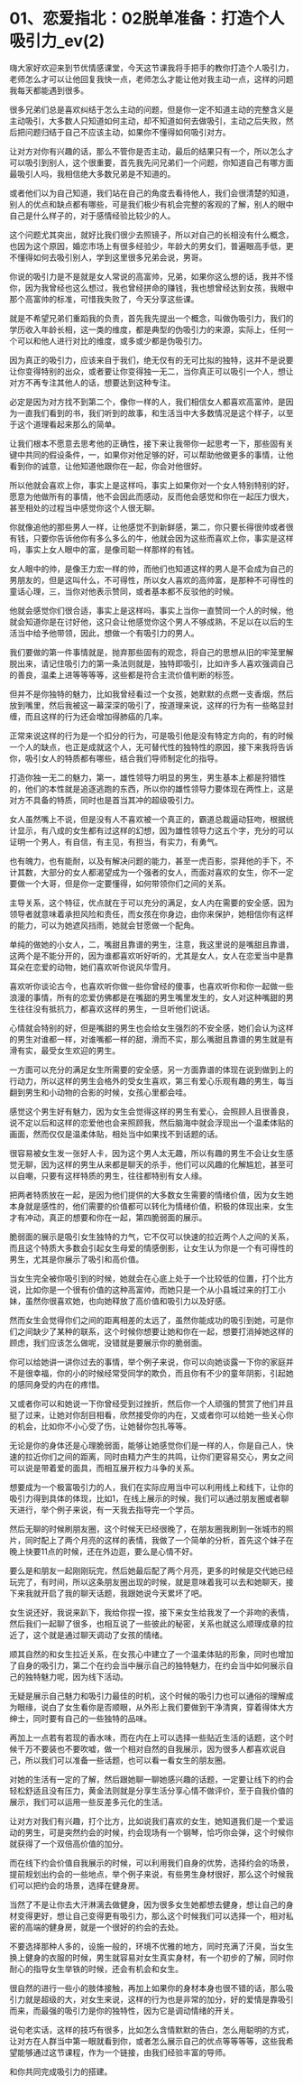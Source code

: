 # 01、恋爱指北：02脱单准备：打造个人吸引力_ev(2)

嗨大家好欢迎来到节优情感课堂，今天这节课我将手把手的教你打造个人吸引力，老师怎么才可以让他回复我快一点，老师怎么才能让他对我主动一点，这样的问题我每天都能遇到很多。

很多兄弟们总是喜欢纠结于怎么主动的问题，但是你一定不知道主动的完整含义是主动吸引，大多数人只知道如何主动，却不知道如何去做吸引，主动之后失败，然后把问题归结于自己不应该主动，如果你不懂得如何吸引对方。

让对方对你有兴趣的话，那么不管你是否主动，最后的结果只有一个，所以怎么才可以吸引到别人，这个很重要，首先我先问兄弟们一个问题，你知道自己有哪方面最吸引人吗，我相信绝大多数兄弟是不知道的。

或者他们以为自己知道，我们站在自己的角度去看待他人，我们会很清楚的知道，别人的优点和缺点都有哪些，可是我们极少有机会完整的客观的了解，别人的眼中自己是什么样子的，对于感情经验比较少的人。

这个问题尤其突出，就好比我们很少去照镜子，所以对自己的长相没有什么概念，也因为这个原因，婚恋市场上有很多经验少，年龄大的男女们，普遍眼高手低，更不懂得如何去吸引别人，学到这里很多兄弟会说，男哥。

你说的吸引力是不是就是女人常说的高富帅，兄弟，如果你这么想的话，我并不怪你，因为我曾经也这么想过，我也曾经拼命的赚钱，我也想曾经达到女孩，我眼中那个高富帅的标准，可惜我失败了，今天分享这些课。

就是不希望兄弟们重蹈我的负责，首先我先提出一个概念，叫做伪吸引力，我们的学历收入年龄长相，这一类的维度，都是典型的伪吸引力的来源，实际上，任何一个可以和他人进行对比的维度，或多或少都是伪吸引力。

因为真正的吸引力，应该来自于我们，绝无仅有的无可比拟的独特，这并不是说要让你变得特别的出众，或者要让你变得独一无二，当你真正可以吸引一个人，想让对方不再专注其他人的话，想要达到这种专注。

必定是因为对方找不到第二个，像你一样的人，我们相信女人都喜欢高富帅，是因为一直我们看到的书，我们听到的故事，和生活当中大多数情况是这个样子，以至于这个道理看起来那么的简单。

让我们根本不愿意去思考他的正确性，接下来让我带你一起思考一下，那些固有关键中共同的假设条件，一，如果你对他足够的好，可以帮助他做更多的事情，让他看到你的诚意，让他知道他跟你在一起，你会对他很好。

所以他就会喜欢上你，事实上是这样吗，事实上如果你对一个女人特别特别的好，愿意为他做所有的事情，他不会因此而感动，反而他会感觉和你在一起压力很大，甚至相处的过程当中感觉你这个人很无聊。

你就像追他的那些男人一样，让他感觉不到新鲜感，第二，你只要长得很帅或者很有钱，只要你告诉他你有多么多么的牛，他就会因为这些而喜欢上你，事实是这样吗，事实上女人眼中的富，是像司聪一样那样的有钱。

女人眼中的帅，是像王力宏一样的帅，而他们也知道这样的男人是不会成为自己的男朋友的，但是这叫什么，不可得性，所以女人喜欢的高帅富，是那种不可得性的童话心理，三，当你对他表示赞同，或者基本都不反驳他的时候。

他就会感觉你们很合适，事实上是这样吗，事实上当你一直赞同一个人的时候，他就会知道你是在讨好他，这只会让他感觉你这个男人不够成熟，不足以在以后的生活当中给予他带领，因此，想做一个有吸引力的男人。

我们要做的第一件事情就是，抛弃那些固有的观念，将自己的思想从旧的牢笼里解脱出来，请记住吸引力的第一条法则就是，独特即吸引，比如许多人喜欢强调自己的善良，温柔上进等等等等，这些都是符合主流价值判断的标签。

但并不是你独特的魅力，比如我曾经看过一个女孩，她默默的点燃一支香烟，然后放到嘴里，然后我被这一幕深深的吸引了，按道理来说，这样的行为有一些略显封缠，而且这样的行为还会增加得肺癌的几率。

正常来说这样的行为是一个扣分的行为，可是吸引他是没有特定方向的，有的时候一个人的缺点，也正是成就这个人，无可替代性的独特性的原因，接下来我将告诉你，吸引女人的特质都有哪些，结合我们导师制定化的指导。

打造你独一无二的魅力，第一，雄性领导力明显的男生，男生基本上都是狩猎性的，他们的本性就是追逐逃跑的东西，所以你的雄性领导力要体现在两性上，这是对方不具备的特质，同时也是首当其冲的超级吸引力。

女人虽然嘴上不说，但是没有人不喜欢被一个真正的，霸道总裁逼动狂吻，根据统计显示，有八成的女生都有过这样的幻想，因为雄性领导力这五个字，充分的可以证明一个男人，有自信，有主见，有担当，有实力，有勇气。

也有魄力，也有能耐，以及有解决问题的能力，甚至一虎百影，崇拜他的手下，不计其数，大部分的女人都渴望成为一个强者的女人，而面对喜欢的女生，你不一定要做一个大哥，但是你一定要懂得，如何带领你们之间的关系。

主导关系，这个特征，优点就在于可以充分的满足，女人内在需要的安全感，因为领导者就意味着承担风险和责任，而女孩在你身边，由你来保护，她相信你有这样的能力，可以为她遮风挡雨，她就会甘愿做一个配角。

单纯的做她的小女人，二，嘴甜且靠谱的男生，注意，我这里说的是嘴甜且靠谱，这两个是不能分开的，因为谁都喜欢听好听的，尤其是女人，女人在恋爱当中是靠耳朵在恋爱的动物，她们喜欢听你说风华雪月。

喜欢听你谈论古今，也喜欢听你做一些你曾经的傻事，也喜欢听你和你一起做一些浪漫的事情，所有的恋爱仿佛都是在嘴甜的男生嘴里发生的，女人对这种嘴甜的男生往往没有抵抗力，都喜欢这样的男生，一旦听他们说话。

心情就会特别的好，但是嘴甜的男生也会给女生强烈的不安全感，她们会认为这样的男生对谁都一样，对谁嘴都一样的甜，滑而不实，那么嘴甜且靠谱的男生就是有滑有实，最受女生欢迎的男生。

一方面可以充分的满足女生所需要的安全感，另一方面靠谱的体现在说到做到上的行动力，所以这样的男生会格外的受女生喜欢，第三有爱心乐观有趣的男生，每当翻到男生和小动物的合影的时候，女孩心里都会哇。

感觉这个男生好有魅力，因为女生会觉得这样的男生有爱心，会照顾人且很善良，说不定以后和这样的恋爱他也会来照顾我，然后脑海中就会浮现出一个温柔体贴的画面，然而仅仅是温柔体贴，相处当中如果找不到话题的话。

很容易被女生发一张好人卡，因为这个男人太无趣，所以有趣的男生不会让女生感觉无聊，因为这样的男生从来都是聊天的杀手，他们可以风趣的化解尴尬，甚至可以自嘲，只要有这样特质的男生，往往都特别有女人缘。

把两者特质放在一起，是因为他们提供的大多数女生需要的情绪价值，因为女生她本身就是感性的，他们需要的价值都可以转化为情绪价值，积极的体现出来，女生才有冲动，真正的想要和你在一起，第四脆弱面的展示。

脆弱面的展示是吸引女生独特的力气，它不仅可以快速的拉近两个人之间的关系，而且这个特质大多数会引起女生母爱的情感倒影，让女生认为你是一个有可得性的男生，尤其是你展示了吸引和高价值。

当女生完全被你吸引到的时候，她就会在心底上处于一个比较低的位置，打个比方说，比如你是一个很有价值的这种高富帅，而她只是一个从小县城过来的打工小妹，虽然你很喜欢她，也向她释放了高价值和吸引力以及好感。

然而女生会觉得你们之间的距离相差的太远了，虽然你能成功的吸引到她，可是你们之间缺少了某种的联系，这个时候你想要让她和你在一起，想要打消掉她这样的顾虑，我们应该怎么做呢，没错就是要展示你的脆弱面。

你可以给她讲一讲你过去的事情，举个例子来说，你可以向她谈露一下你的家庭并不是很幸福，你的小的时候经常受同学的欺负，而且你有不少的童年阴影，引起她的感同身受的内在的疼惜。

又或者你可以和她说一下你曾经受到过挫折，然后你一个人顽强的赞赏了他们并且挺了过来，让她对你刮目相看，欣然接受你的内在，又或者你可以给她一些关心你的机会，比如你不小心受了伤，让她替你包扎等等。

无论是你的身体还是心理脆弱面，能够让她感觉你们是一样的人，你是自己人，快速的拉近你们之间的距离，同时由精力产生的共鸣，让你们更容易交心，男女之间可以说是带着爱的面具，而相互展开权力斗争的关系。

想要成为一个极富吸引力的人，我们在实际应用当中可以利用线上和线下，让你的吸引力得到具体的体现，比如1，在线上展示的时候，我们可以通过朋友圈或者聊天进行，举个例子来说，有一天我去指导完一个学员。

然后无聊的时候刷朋友圈，这个时候天已经很晚了，在朋友圈我刷到一张城市的照片，同时配上了两个月亮的这样的表情，我做了一个简单的分析，首先这个妹子在晚上快要11点的时候，还在外边逛，要么是心情不好。

要么是和朋友一起刚刚玩完，然后她最后配了两个月亮，更多的时候是交代她已经玩完了，有时间，所以这条朋友圈出现的时候，就是意味着我可以去和她聊天，接下来我就开启了我的聊天话题，我跟她说今天累坏了吧。

女生说还好，我说来趴下，我给你捏一捏，接下来女生给我发了一个非吻的表情，然后我们一起聊了很多，也相互说了一些彼此的秘密，关系也就这么顺理成章的拉近了，这个就是通过聊天调动了女孩的情绪。

顺其自然的和女生拉近关系，在女孩心中建立了一个温柔体贴的形象，同时也增加了自身的吸引力，第二个在约会当中展示自己的独特魅力，在约会当中如何展示自己的独特魅力呢，因为线下活动。

无疑是展示自己魅力和吸引力最佳的时机，这个时候的吸引力也可以通俗的理解成为眼缘，说白了女生看你是否顺眼，从外形上我们要做到干净清爽，穿着得体大方绅士，同时要有自己的一些独特的品味。

再加上一点若有若现的香水味，而在内在上可以选择一些贴近生活的话题，这个时候千万不要装也不要吹嘘，做一个相对自然的自我展示，因为很多人都喜欢说自己，所以我们可以准备一些话题，也可以看一看女生的朋友圈。

对她的生活有一定的了解，然后跟她聊一聊她感兴趣的话题，一定要让线下的约会轻松舒适且没有压力，黄金法则就是分享生活分享心情不做评价，至于自我价值的展示，我们可以运用一些反差多元化的生活。

让对方对我们有兴趣，打个比方，比如说我们喜欢的女生，她知道我们是一个爱运动的男生，可是突然约会的时候，约会现场有一个钢琴，恰巧你会弹，这个时候你就获得了一个双倍高价值的加分。

而在线下约会价值自我展示的时候，可以利用我们自身的优势，选择约会的场景，提前规划出约会的一些地点，举个例子来说，有些男生身材很好，那么这个时候我们可以把约会的场景，选择在健身房。

当然了不是让你去大汗淋漓去做健身，因为很多女生她都想去健身，想让自己的身材变得更好，想让自己变得更有吸引力，那么这个时候我们可以选择一个，相对私密的高端的健身房，就是一个很好的约会的去处。

不要选择那种人多的，设施一般的，环境不优雅的地方，同时充满了汗臭，当女生换上健身的衣服的时候，男生就容易对女生真实身材，有一个初步的了解，同时你耐心的指导女生举铁的时候，还会有机会和女生。

很自然的进行一些小的肢体接触，再加上如果你的身材本身也很不错的话，那么吸引力就是超级的大，对女生来说，这样的行为也是非常的加分，好的爱情是靠吸引而来，而最强的吸引力是你的独特性，因为它是调动情绪的开关。

说句老实话，这样的技巧有很多，比如怎么含情默默的告白，怎么用聪明的方式，让对方在人群当中第一眼就看到你，或者怎么展示自己的优点等等等等，这些我希望能够通过这节课程，作为一个链接，由我们经验丰富的导师。

和你共同完成吸引力的搭建。